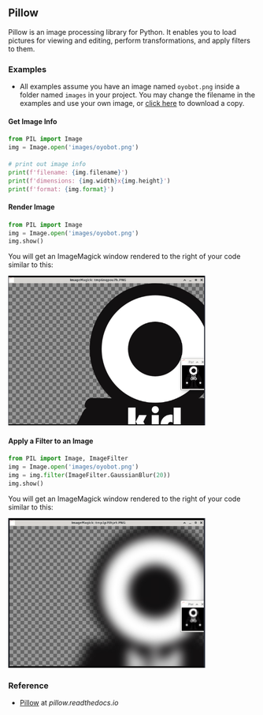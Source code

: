## Pillow

Pillow is an image processing library for Python. It enables you to load pictures for viewing and editing, perform transformations, and apply filters to them.

### Examples

-   All examples assume you have an image named `oyobot.png` inside a folder named `images` in your project. You may change the filename in the examples and use your own image, or <a download="oyobot.png" href="../../assets/img/oyobot.png" title="Download image">click here</a> to download a copy.

#### Get Image Info

```python
from PIL import Image
img = Image.open('images/oyobot.png')

# print out image info
print(f'filename: {img.filename}')
print(f'dimensions: {img.width}x{img.height}')
print(f'format: {img.format}')
```

#### Render Image

```python
from PIL import Image
img = Image.open('images/oyobot.png')
img.show()
```

You will get an ImageMagick window rendered to the right of your code similar
to this:

<img src="../../assets/img/pillow-render.png" width="400px"/>

#### Apply a Filter to an Image

```python
from PIL import Image, ImageFilter
img = Image.open('images/oyobot.png')
img = img.filter(ImageFilter.GaussianBlur(20))
img.show()
```

You will get an ImageMagick window rendered to the right of your code similar
to this:

<img src="../../assets/img/pillow-gaussian-blur.png" width="400px"/>

### Reference

-   [Pillow](https://pillow.readthedocs.io/en/stable/) at _pillow.readthedocs.io_
